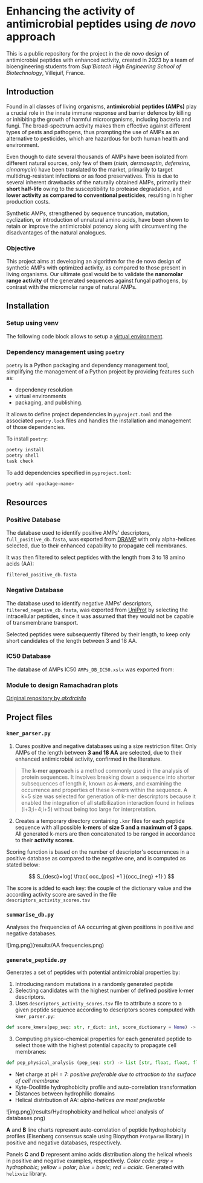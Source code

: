 # Enhancing the activity of antimicrobial peptides using _de novo_ approach
This is a public repository for the project in the _de novo_ design of antimicrobial peptides with enhanced activity, created in 2023 by a team of bioengineering students from _Sup'Biotech High Engineering School of Biotechnology_, Villejuif, France.

## Introduction

Found in all classes of living organisms, **antimicrobial peptides (AMPs)** play a crucial role in the innate immune response and barrier defence by killing or inhibiting the growth of harmful microorganisms, including bacteria and fungi. The broad-spectrum activity makes them effective against different types of pests and pathogens, thus prompting the use of AMPs as an alternative to pesticides, which are hazardous for both human health and environment. 

Even though to date several thousands of AMPs have been isolated from different natural sources, only few of them (_nisin, dermaseptin, defensins, cinnamycin_) have been translated to the market, primarily to target multidrug-resistant infections or as food preservatives. 
This is due to several inherent drawbacks of the naturally obtained AMPs, primarily their **short half-life** owing to the susceptibility to protease degradation, and **lower activity as compared to conventional pesticides**, resulting in higher production costs. 

Synthetic AMPs, strengthened by sequence truncation, mutation, cyclization, or introduction of unnatural amino acids, have been shown to retain or improve the antimicrobial potency along with circumventing the disadvantages of the natural analogues.

### Objective

This project aims at developing an algorithm for the de novo design of synthetic AMPs with optimized activity, as compared to those present in living organisms. Our ultimate goal would be to validate the **nanomolar range activity** of the generated sequences against fungal pathogens, by contrast with the micromolar range of natural AMPs. 

## Installation
### Setup using venv

The following code block allows to setup a [virtual environment](https://docs.python.org/3/library/venv.html).

### Dependency management using ```poetry```

```poetry``` is a Python packaging and dependency management tool, simplifying the management of a Python project by providing features such as:

- dependency resolution
- virtual environments
- packaging, and publishing. 

It allows to define project dependencies in ```pyproject.toml``` and the associated ```poetry.lock``` files and handles the installation and management of those dependencies.

To install ```poetry```:

```bash
poetry install
poetry shell
task check
```

To add dependencies specified in ```pyproject.toml```: 

```bash
poetry add <package-name>
```

## Resources 

### Positive Database

The database used to identify positive AMPs' descriptors, ```full_positive_db.fasta```, was exported from [DRAMP](http://dramp.cpu-bioinfor.org) with only alpha-helices selected, due to their enhanced capability to propagate cell membranes.

It was then filtered to select peptides with the length from 3 to 18 amino acids (AA):

```filtered_positive_db.fasta```

### Negative Database 

The database used to identify negative AMPs' descriptors, ```filtered_negative_db.fasta```, was exported from [UniProt](https://www.uniprot.org/) by selecting the intracellular peptides, since it was assumed that they would not be capable of transmembrane transport. 

Selected peptides were subsequently filtered by their length, to keep only short candidates of the length between 3 and 18 AA.

### IC50 Database

The database of AMPs IC50 ```AMPs_DB_IC50.xslx``` was exported from: 

### Module to design Ramachadran plots

[Original repository by _alxdrcirilo_ ](https://github.com/alxdrcirilo/RamachanDraw)

## Project files 

### ```kmer_parser.py```

1. Cures positive and negative databases using a size restriction filter. Only AMPs of the length between **3 and 18 AA** are selected, due to their enhanced antimicrobial activity, confirmed in the literature.

> The **k-mer approach** is a method commonly used in the analysis of protein sequences. It involves breaking down a sequence into shorter subsequences of length _k_, known as _**k-mers**_, and examining the occurrence and properties of these k-mers within the sequence. A k=5 size was selected for generation of k-mer descrirptors because it enabled the integration of all statbilization interaction found in helixes (i+3;i+4;i+5) without being too large for interpretation.

2. Creates a temporary directory containing ```.kmr``` files for each peptide sequence with all possible **k-mers** of **size 5 and a maximum of 3 gaps**. 
All generated k-mers are then concatenated to be ranged in accordance to their **activity scores**.

Scoring function is based on the number of descriptor's occurrences in a positive database as compared to the negative one, and is computed as stated below: 

$$
S_{desc}=log( \frac{ occ_{pos} +1 }{occ_{neg} +1} )
$$

The score is added to each key: the couple of the dictionary value and the according activity score are saved in the file ```descriptors_activity_scores.tsv``` 

### ```summarise_db.py``` 

Analyses the frequencies of AA occurring at given positions in positive and negative databases.

![img.png](results/AA frequencies.png)

### ```generate_peptide.py```

Generates a set of peptides with potential antimicrobial properties by:
1. Introducing random mutations in a randomly generated peptide 
2. Selecting candidates with the highest number of defined positive k-mer descriptors. 
3. Uses ```descriptors_activity_scores.tsv``` file to attribute a score to a given peptide sequence according to descriptors scores computed with ```kmer_parser.py```:

``` Python 
def score_kmers(pep_seq: str, r_dict: int, score_dictionary = None) -> float
```

3. Computing physico-chemical properties for each generated peptide to select those with the highest potential capacity to propagate cell membranes:

``` Python
def pep_physical_analysis (pep_seq: str) -> list [str, float, float, float]
```

- Net charge at pH = 7: _positive preferable due to attraction to the surface of cell membrane_
- Kyte-Doolittle hydrophobicity profile and auto-correlation transformation 
- Distances between hydrophilic domains 
- Helical distribution of AA: _alpha-helices are most preferable_

![img.png](results/Hydrophobicity and helical wheel analysis of databases.png)

**A** and **B** line charts represent auto-correlation of peptide hydrophobicity profiles (Eisenberg consensus scale using Biopython `Protparam` library) in positive and negative databases, respectively. 

Panels **C** and **D** represent amino acids distribution along the helical wheels in positive and negative examples, respectively. _Color code: gray = hydrophobic; yellow = polar; blue = basic; red = acidic._ Generated with `helixviz` library. 

